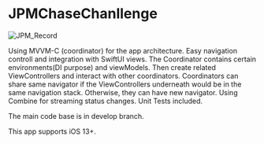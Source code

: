 # JPMChaseChanllenge

![JPM_Record](https://user-images.githubusercontent.com/83689709/205482477-0703b93e-afe1-491d-a61a-f1808fe3893e.gif)

Using MVVM-C (coordinator) for the app architecture. Easy navigation controll and integration with SwiftUI views. 
The Coordinator contains certain environments(DI purpose) and viewModels. Then create related ViewControllers and interact with other coordinators.
Coordinators can share same navigator if the ViewControllers underneath would be in the same navigation stack. Otherwise, they can have new navigator.
Using Combine for streaming status changes.
Unit Tests included.

The main code base is in develop branch.

This app supports iOS 13+. 
